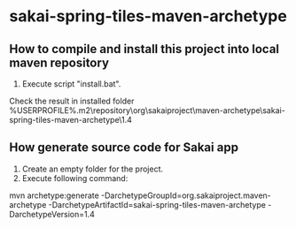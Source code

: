 # sakai-spring-tiles-maven-archetype
How to compile and install this project into local maven repository
-----------------------------------------
1. Execute script "install.bat".

Check the result in installed folder %USERPROFILE%\.m2\repository\org\sakaiproject\maven-archetype\sakai-spring-tiles-maven-archetype\1.4

How generate source code for Sakai app
-----------------------------------------
1. Create an empty folder for the project.
2. Execute following command:

mvn archetype:generate -DarchetypeGroupId=org.sakaiproject.maven-archetype -DarchetypeArtifactId=sakai-spring-tiles-maven-archetype -DarchetypeVersion=1.4
